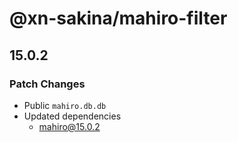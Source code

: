 # @xn-sakina/mahiro-filter

## 15.0.2

### Patch Changes

- Public `mahiro.db.db`
- Updated dependencies
  - mahiro@15.0.2
